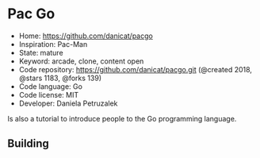 # Pac Go

- Home: https://github.com/danicat/pacgo
- Inspiration: Pac-Man
- State: mature
- Keyword: arcade, clone, content open
- Code repository: https://github.com/danicat/pacgo.git (@created 2018, @stars 1183, @forks 139)
- Code language: Go
- Code license: MIT
- Developer: Daniela Petruzalek

Is also a tutorial to introduce people to the Go programming language.

## Building
